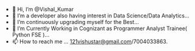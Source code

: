 - 👋 Hi, I’m @Vishal_Kumar
- 👀 I’m a developer also having interest in Data Science/Data Analytics...
- 🌱 I’m continuously upgrading myself for the Best...
- 💞️ I’m Currently Working in Cognizant as Programmer Analyst Trainee( Python FSE )...
- 📫 How to reach me ... 121vishustar@gmail.com/7004033863.

<!---
code-vish/code-vish is a ✨ special ✨ repository because its `README.md` (this file) appears on your GitHub profile.
You can click the Preview link to take a look at your changes.
--->
